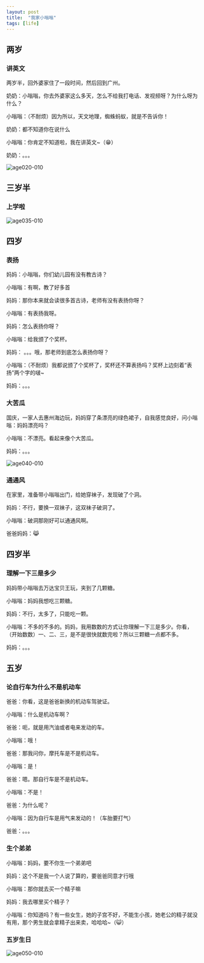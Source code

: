 ```yaml
---
layout: post
title:  "我家小嗡嗡"
tags: [life]
---
```


## 两岁

### 讲英文

两岁半，回外婆家住了一段时间，然后回到广州。

奶奶：小嗡嗡，你去外婆家这么多天，怎么不给我打电话、发视频呀？为什么呀为什么？

小嗡嗡：（不耐烦）因为所以，天文地理，蜘蛛蚂蚁，就是不告诉你！

奶奶：都不知道你在说什么

小嗡嗡：你肯定不知道啦，我在讲英文~（😁）

奶奶：。。。

![age020-010](/images/blog/2015-03-14-my-little-laura/age020-010.jpg)

## 三岁半

### 上学啦

![age035-010](/images/blog/2015-03-14-my-little-laura/age035-010.jpg)

<!--more-->

## 四岁

### 表扬

妈妈：小嗡嗡，你们幼儿园有没有教古诗？

小嗡嗡：有啊，教了好多首

妈妈：那你本来就会读很多首古诗，老师有没有表扬你呀？

小嗡嗡：有表扬我呀。

妈妈：怎么表扬你呀？

小嗡嗡：给我颁了个奖杯。

妈妈： 。。。哦，那老师到底怎么表扬你呀？

小嗡嗡：（不耐烦）我都说颁了个奖杯了，奖杯还不算表扬吗？奖杯上边刻着“表扬”两个字的啵~

妈妈：。。。

### 大苦瓜

国庆，一家人去惠州海边玩，妈妈穿了条漂亮的绿色裙子，自我感觉良好，问小嗡嗡：妈妈漂亮吗？

小嗡嗡：不漂亮。看起来像个大苦瓜。

妈妈：。。。

![age040-010](/images/blog/2015-03-14-my-little-laura/age040-010.jpg)

### 通通风

在家里，准备带小嗡嗡出门，给她穿袜子，发现破了个洞。

妈妈：不行，要换一双袜子，这双袜子破洞了。

小嗡嗡：破洞那刚好可以通通风啊。

爸爸妈妈：😹

## 四岁半

### 理解一下三是多少

妈妈带小嗡嗡去万达宝贝王玩，夹到了几颗糖。

小嗡嗡：妈妈我想吃三颗糖。

妈妈：不行，太多了，只能吃一颗。

小嗡嗡：不多的不多的。妈妈，我用数数的方式让你理解一下三是多少。你看，（开始数数）一、二、三，是不是很快就数完啦？所以三颗糖一点都不多。

妈妈：。。。

## 五岁

### 论自行车为什么不是机动车

爸爸：你看，这是爸爸新换的机动车驾驶证。

小嗡嗡：什么是机动车啊？

爸爸：呃，就是用汽油或者电来发动的车。

小嗡嗡：哦！

爸爸：那我问你，摩托车是不是机动车。

小嗡嗡：是！

爸爸：嗯。那自行车是不是机动车。

小嗡嗡：不是！

爸爸：为什么呢？

小嗡嗡：因为自行车是用气来发动的！（车胎要打气）

爸爸：。。。

### 生个弟弟

小嗡嗡：妈妈，要不你生一个弟弟吧

妈妈：这个不是我一个人说了算的，要爸爸同意才行哦

小嗡嗡：那你就去买一个精子嘛

妈妈：我去哪里买个精子？

小嗡嗡：你知道吗？有一些女生，她的子宫不好，不能生小孩，她老公的精子就没有用，那个男生就会拿精子出来卖，哈哈哈~（😺）

### 五岁生日

![age050-010](/images/blog/2015-03-14-my-little-laura/age050-010.png)